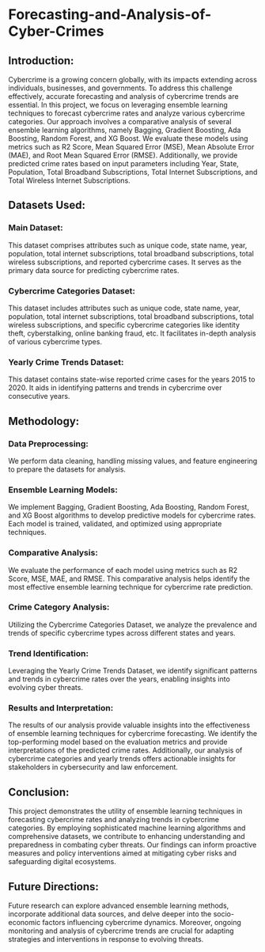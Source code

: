 # Forecasting-and-Analysis-of-Cyber-Crimes
## Introduction:
Cybercrime is a growing concern globally, with its impacts extending across individuals, businesses, and governments. To address this challenge effectively, accurate forecasting and analysis of cybercrime trends are essential. In this project, we focus on leveraging ensemble learning techniques to forecast cybercrime rates and analyze various cybercrime categories. Our approach involves a comparative analysis of several ensemble learning algorithms, namely Bagging, Gradient Boosting, Ada Boosting, Random Forest, and XG Boost. We evaluate these models using metrics such as R2 Score, Mean Squared Error (MSE), Mean Absolute Error (MAE), and Root Mean Squared Error (RMSE). Additionally, we provide predicted crime rates based on input parameters including Year, State, Population, Total Broadband Subscriptions, Total Internet Subscriptions, and Total Wireless Internet Subscriptions.

## Datasets Used:

### Main Dataset: 
This dataset comprises attributes such as unique code, state name, year, population, total internet subscriptions, total broadband subscriptions, total wireless subscriptions, and reported cybercrime cases. It serves as the primary data source for predicting cybercrime rates.
### Cybercrime Categories Dataset: 
This dataset includes attributes such as unique code, state name, year, population, total internet subscriptions, total broadband subscriptions, total wireless subscriptions, and specific cybercrime categories like identity theft, cyberstalking, online banking fraud, etc. It facilitates in-depth analysis of various cybercrime types.
### Yearly Crime Trends Dataset: 
This dataset contains state-wise reported crime cases for the years 2015 to 2020. It aids in identifying patterns and trends in cybercrime over consecutive years.


## Methodology:

### Data Preprocessing: 
We perform data cleaning, handling missing values, and feature engineering to prepare the datasets for analysis.
### Ensemble Learning Models: 
We implement Bagging, Gradient Boosting, Ada Boosting, Random Forest, and XG Boost algorithms to develop predictive models for cybercrime rates. Each model is trained, validated, and optimized using appropriate techniques.
### Comparative Analysis: 
We evaluate the performance of each model using metrics such as R2 Score, MSE, MAE, and RMSE. This comparative analysis helps identify the most effective ensemble learning technique for cybercrime rate prediction.
### Crime Category Analysis: 
Utilizing the Cybercrime Categories Dataset, we analyze the prevalence and trends of specific cybercrime types across different states and years.
### Trend Identification: 
Leveraging the Yearly Crime Trends Dataset, we identify significant patterns and trends in cybercrime rates over the years, enabling insights into evolving cyber threats.
### Results and Interpretation:
The results of our analysis provide valuable insights into the effectiveness of ensemble learning techniques for cybercrime forecasting. We identify the top-performing model based on the evaluation metrics and provide interpretations of the predicted crime rates. Additionally, our analysis of cybercrime categories and yearly trends offers actionable insights for stakeholders in cybersecurity and law enforcement.

## Conclusion:
This project demonstrates the utility of ensemble learning techniques in forecasting cybercrime rates and analyzing trends in cybercrime categories. By employing sophisticated machine learning algorithms and comprehensive datasets, we contribute to enhancing understanding and preparedness in combating cyber threats. Our findings can inform proactive measures and policy interventions aimed at mitigating cyber risks and safeguarding digital ecosystems.

## Future Directions:
Future research can explore advanced ensemble learning methods, incorporate additional data sources, and delve deeper into the socio-economic factors influencing cybercrime dynamics. Moreover, ongoing monitoring and analysis of cybercrime trends are crucial for adapting strategies and interventions in response to evolving threats.
